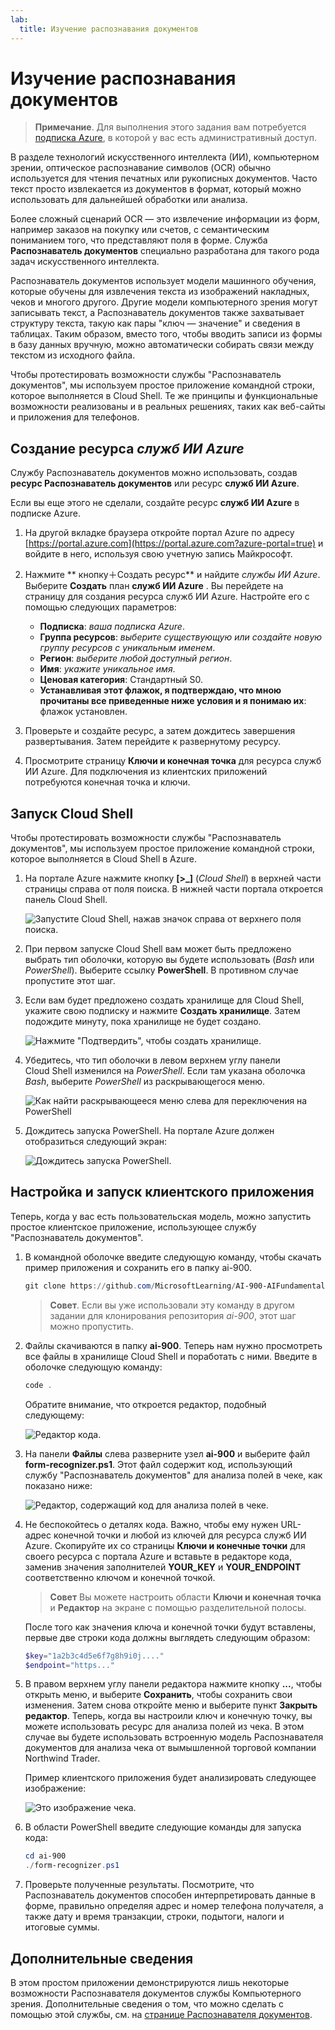 ```yaml
---
lab:
  title: Изучение распознавания документов
---
```


# Изучение распознавания документов

> **Примечание**. Для выполнения этого задания вам потребуется [подписка Azure](https://azure.microsoft.com/free?azure-portal=true), в которой у вас есть административный доступ.

В разделе технологий искусственного интеллекта (ИИ), компьютерном зрении, оптическое распознавание символов (OCR) обычно используется для чтения печатных или рукописных документов. Часто текст просто извлекается из документов в формат, который можно использовать для дальнейшей обработки или анализа.

Более сложный сценарий OCR — это извлечение информации из форм, например заказов на покупку или счетов, с семантическим пониманием того, что представляют поля в форме. Служба **Распознаватель документов** специально разработана для такого рода задач искусственного интеллекта.

Распознаватель документов использует модели машинного обучения, которые обучены для извлечения текста из изображений накладных, чеков и многого другого. Другие модели компьютерного зрения могут записывать текст, а Распознаватель документов также захватывает структуру текста, такую как пары "ключ — значение" и сведения в таблицах. Таким образом, вместо того, чтобы вводить записи из формы в базу данных вручную, можно автоматически собирать связи между текстом из исходного файла. 

Чтобы протестировать возможности службы "Распознаватель документов", мы используем простое приложение командной строки, которое выполняется в Cloud Shell. Те же принципы и функциональные возможности реализованы и в реальных решениях, таких как веб-сайты и приложения для телефонов.

## Создание ресурса *служб ИИ Azure*

Службу Распознаватель документов можно использовать, создав **ресурс Распознаватель документов** или ресурс **служб ИИ Azure**.

Если вы еще этого не сделали, создайте ресурс **служб ИИ Azure** в подписке Azure.

1. На другой вкладке браузера откройте портал Azure по адресу [https://portal.azure.com](https://portal.azure.com?azure-portal=true) и войдите в него, используя свою учетную запись Майкрософт.

1. Нажмите ** кнопку&#65291;Создать ресурс** и найдите *службы ИИ Azure*. Выберите **Создать** план **служб ИИ Azure** . Вы перейдете на страницу для создания ресурса служб ИИ Azure. Настройте его с помощью следующих параметров:
    - **Подписка**: *ваша подписка Azure*.
    - **Группа ресурсов**: *выберите существующую или создайте новую группу ресурсов с уникальным именем*.
    - **Регион**: *выберите любой доступный регион*.
    - **Имя**: *укажите уникальное имя*.
    - **Ценовая категория**: Стандартный S0.
    - **Устанавливая этот флажок, я подтверждаю, что мною прочитаны все приведенные ниже условия и я понимаю их**: флажок установлен.

1. Проверьте и создайте ресурс, а затем дождитесь завершения развертывания. Затем перейдите к развернутому ресурсу.

1. Просмотрите страницу **Ключи и конечная точка** для ресурса служб ИИ Azure. Для подключения из клиентских приложений потребуются конечная точка и ключи.

## Запуск Cloud Shell

Чтобы протестировать возможности службы "Распознаватель документов", мы используем простое приложение командной строки, которое выполняется в Cloud Shell в Azure. 

1. На портале Azure нажмите кнопку **[>_]** (*Cloud Shell*) в верхней части страницы справа от поля поиска. В нижней части портала откроется панель Cloud Shell. 

    ![Запустите Cloud Shell, нажав значок справа от верхнего поля поиска.](media/analyze-receipts/powershell-portal-guide-1.png)

1. При первом запуске Cloud Shell вам может быть предложено выбрать тип оболочки, которую вы будете использовать (*Bash* или *PowerShell*). Выберите ссылку **PowerShell**. В противном случае пропустите этот шаг.  

1. Если вам будет предложено создать хранилище для Cloud Shell, укажите свою подписку и нажмите **Создать хранилище**. Затем подождите минуту, пока хранилище не будет создано.

    ![Нажмите "Подтвердить", чтобы создать хранилище.](media/analyze-receipts/powershell-portal-guide-2.png)

1. Убедитесь, что тип оболочки в левом верхнем углу панели Cloud Shell изменился на *PowerShell*. Если там указана оболочка *Bash*, выберите *PowerShell* из раскрывающегося меню.

    ![Как найти раскрывающееся меню слева для переключения на PowerShell](media/analyze-receipts/powershell-portal-guide-3.png) 

1. Дождитесь запуска PowerShell. На портале Azure должен отобразиться следующий экран:  

    ![Дождитесь запуска PowerShell.](media/analyze-receipts/powershell-prompt.png) 

## Настройка и запуск клиентского приложения

Теперь, когда у вас есть пользовательская модель, можно запустить простое клиентское приложение, использующее службу "Распознаватель документов".

1. В командной оболочке введите следующую команду, чтобы скачать пример приложения и сохранить его в папку ai-900.

    ```PowerShell
    git clone https://github.com/MicrosoftLearning/AI-900-AIFundamentals ai-900
    ```

    >**Совет**. Если вы уже использовали эту команду в другом задании для клонирования репозитория *ai-900*, этот шаг можно пропустить.

1. Файлы скачиваются в папку **ai-900**. Теперь нам нужно просмотреть все файлы в хранилище Cloud Shell и поработать с ними. Введите в оболочке следующую команду:

    ```PowerShell
    code .
    ```

    Обратите внимание, что откроется редактор, подобный следующему: 

    ![Редактор кода.](media/analyze-receipts/powershell-portal-guide-4.png)

1. На панели **Файлы** слева разверните узел **ai-900** и выберите файл **form-recognizer.ps1**. Этот файл содержит код, использующий службу "Распознаватель документов" для анализа полей в чеке, как показано ниже:

    ![Редактор, содержащий код для анализа полей в чеке.](media/analyze-receipts/recognize-receipt-code.png)

1. Не беспокойтесь о деталях кода. Важно, чтобы ему нужен URL-адрес конечной точки и любой из ключей для ресурса служб ИИ Azure. Скопируйте их со страницы **Ключи и конечные точки** для своего ресурса с портала Azure и вставьте в редакторе кода, заменив значения заполнителей **YOUR_KEY** и **YOUR_ENDPOINT** соответственно ключом и конечной точкой.

    > **Совет** Вы можете настроить области **Ключи и конечная точка** и **Редактор** на экране с помощью разделительной полосы.

    После того как значения ключа и конечной точки будут вставлены, первые две строки кода должны выглядеть следующим образом:

    ```PowerShell
    $key="1a2b3c4d5e6f7g8h9i0j...."    
    $endpoint="https..."
    ```

1. В правом верхнем углу панели редактора нажмите кнопку **...**, чтобы открыть меню, и выберите **Сохранить**, чтобы сохранить свои изменения. Затем снова откройте меню и выберите пункт **Закрыть редактор**. Теперь, когда вы настроили ключ и конечную точку, вы можете использовать ресурс для анализа полей из чека. В этом случае вы будете использовать встроенную модель Распознавателя документов для анализа чека от вымышленной торговой компании Northwind Trader.

    Пример клиентского приложения будет анализировать следующее изображение:

    ![Это изображение чека.](media/analyze-receipts/receipt.jpg)

1. В области PowerShell введите следующие команды для запуска кода:

    ```PowerShell
    cd ai-900
    ./form-recognizer.ps1
    ```

1. Проверьте полученные результаты. Посмотрите, что Распознаватель документов способен интерпретировать данные в форме, правильно определяя адрес и номер телефона получателя, а также дату и время транзакции, строки, подытоги, налоги и итоговые суммы.

## Дополнительные сведения

В этом простом приложении демонстрируются лишь некоторые возможности Распознавателя документов службы Компьютерного зрения. Дополнительные сведения о том, что можно сделать с помощью этой службы, см. на [странице Распознавателя документов](https://docs.microsoft.com/azure/applied-ai-services/form-recognizer/overview).
